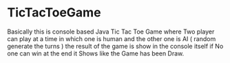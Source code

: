 # TicTacToeGame
Basically this is console based Java Tic Tac Toe Game where Two player can play at a time in which one is human and the other one is AI ( random generate the turns ) the result of the game is show in the console itself if No one can win at the end it Shows like the Game has been Draw.
